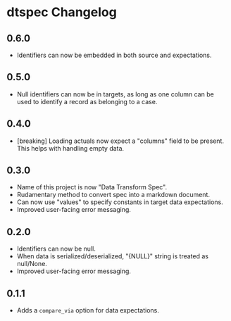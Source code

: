 # dtspec Changelog

## 0.6.0

* Identifiers can now be embedded in both source and expectations.

## 0.5.0

* Null identifiers can now be in targets, as long as one column can be used to identify
  a record as belonging to a case.

## 0.4.0

* [breaking] Loading actuals now expect a "columns" field to be present.  This
  helps with handling empty data.

## 0.3.0

* Name of this project is now "Data Transform Spec".
* Rudamentary method to convert spec into a markdown document.
* Can now use "values" to specify constants in target data expectations.
* Improved user-facing error messaging.


## 0.2.0

* Identifiers can now be null.
* When data is serialized/deserialized, "{NULL}" string is treated as null/None.
* Improved user-facing error messaging.


## 0.1.1

* Adds a `compare_via` option for data expectations.
